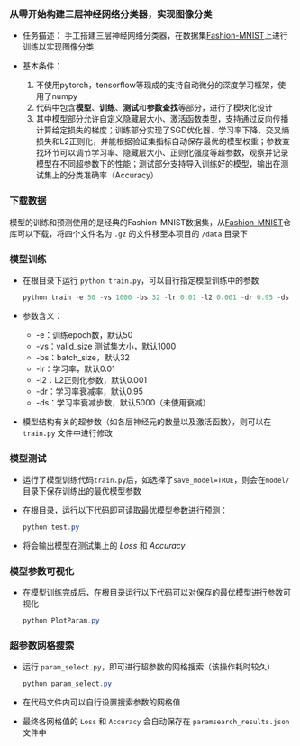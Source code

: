 ### 从零开始构建三层神经网络分类器，实现图像分类

* 任务描述：
  手工搭建三层神经网络分类器，在数据集[Fashion-MNIST](https://github.com/zalandoresearch/fashion-mnist)上进行训练以实现图像分类

* 基本条件：

  1. 不使用pytorch，tensorflow等现成的支持自动微分的深度学习框架，使用了numpy
  2. 代码中包含**模型**、**训练**、**测试**和**参数查找**等部分，进行了模块化设计
  3. 其中模型部分允许自定义隐藏层大小、激活函数类型，支持通过反向传播计算给定损失的梯度；训练部分实现了SGD优化器、学习率下降、交叉熵损失和L2正则化，并能根据验证集指标自动保存最优的模型权重；参数查找环节可以调节学习率、隐藏层大小、正则化强度等超参数，观察并记录模型在不同超参数下的性能；测试部分支持导入训练好的模型，输出在测试集上的分类准确率（Accuracy）

  

### 下载数据

模型的训练和预测使用的是经典的Fashion-MNIST数据集，从[Fashion-MNIST](https://github.com/zalandoresearch/fashion-mnist)仓库可以下载，将四个文件名为 `.gz` 的文件移至本项目的 `/data` 目录下

### 模型训练

* 在根目录下运行 `python train.py`，可以自行指定模型训练中的参数

  ```powershell
  python train -e 50 -vs 1000 -bs 32 -lr 0.01 -l2 0.001 -dr 0.95 -ds 5000
  ```
  
* 参数含义：
  * -e：训练epoch数，默认50
  * -vs：valid_size 测试集大小，默认1000
  * -bs：batch_size，默认32
  * -lr：学习率，默认0.01
  * -l2：L2正则化参数，默认0.001
  * -dr：学习率衰减率，默认0.95
  * -ds：学习率衰减步数，默认5000（未使用衰减）

* 模型结构有关的超参数（如各层神经元的数量以及激活函数），则可以在 `train.py` 文件中进行修改


### 模型测试

* 运行了模型训练代码`train.py`后，如选择了`save_model=TRUE`，则会在`model/` 目录下保存训练出的最优模型参数

* 在根目录，运行以下代码即可读取最优模型参数进行预测：

  ```powershell
  python test.py
  ```

* 将会输出模型在测试集上的 $Loss$ 和 $Accuracy$

### 模型参数可视化

* 在模型训练完成后，在根目录运行以下代码可以对保存的最优模型进行参数可视化

  ```powershell
  python PlotParam.py
  ```

### 超参数网格搜索

* 运行 `param_select.py`，即可进行超参数的网格搜索（该操作耗时较久）

  ```powershell
  python param_select.py
  ```

* 在代码文件内可以自行设置搜索参数的网格值
* 最终各网格值的 `Loss` 和 `Accuracy` 会自动保存在 `paramsearch_results.json` 文件中

### 
